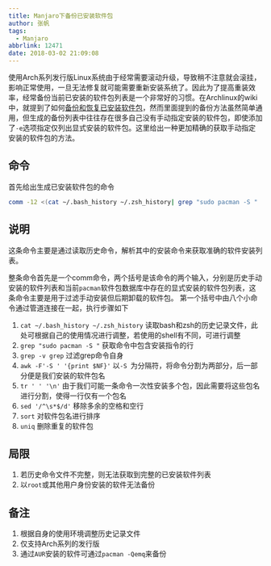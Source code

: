 ```yaml
---
title: Manjaro下备份已安装软件包
author: 张帆
tags:
  - Manjaro
abbrlink: 12471
date: 2018-03-02 21:09:08
---
```


使用Arch系列发行版Linux系统由于经常需要滚动升级，导致稍不注意就会滚挂，影响正常使用，一旦无法修复就可能需要重新安装系统了。因此为了提高重装效率，经常备份当前已安装的软件包列表是一个非常好的习惯。在Archlinux的wiki中，就提到了如何[备份和恢复已安装软件包](https://wiki.archlinux.org/index.php/Pacman/Tips_and_tricks_%28%E7%AE%80%E4%BD%93%E4%B8%AD%E6%96%87%29#.E5.A4.87.E4.BB.BD.E5.92.8C.E6.81.A2.E5.A4.8D.E5.B7.B2.E5.AE.89.E8.A3.85.E8.BD.AF.E4.BB.B6.E5.8C.85)，然而里面提到的备份方法虽然简单通用，但生成的备份列表中往往存在很多自己没有手动指定安装的软件包，即使添加了`-e`选项指定仅列出显式安装的软件包。这里给出一种更加精确的获取手动指定安装的软件包的方法。

<!--more-->

## 命令

首先给出生成已安装软件包的命令

 ``` bash
 comm -12 <(cat ~/.bash_history ~/.zsh_history| grep "sudo pacman -S " | grep -v grep | awk -F'-S ' '{print $NF}' | tr ' ' '\n' | sed '/^\s*$/d' | sort | uniq) <(pacman -Qenq | sort)
 ```

## 说明

这条命令主要是通过读取历史命令，解析其中的安装命令来获取准确的软件安装列表。

整条命令首先是一个comm命令，两个括号是该命令的两个输入，分别是历史手动安装的软件列表和当前`pacman`软件包数据库中存在的显式安装的软件包列表，这条命令主要是用于过滤手动安装但后期卸载的软件包。 第一个括号中由八个小命令通过管道连接在一起，执行步骤如下

1. `cat ~/.bash_history ~/.zsh_history`
 读取bash和zsh的历史记录文件，此处可根据自己的使用情况进行调整，若使用的shell有不同，可进行调整
2. `grep "sudo pacman -S "`
 获取命令中包含安装指令的行
3. `grep -v grep`
 过滤grep命令自身
4. `awk -F'-S ' '{print $NF}'`
 以`-S `为分隔符，将命令分割为两部分，后一部分便是我们安装的软件包名
5. `tr ' ' '\n'`
 由于我们可能一条命令一次性安装多个包，因此需要将这些包名进行分割，使得一行仅有一个包名
6. `sed '/^\s*$/d'`
 移除多余的空格和空行
7. `sort`
 对软件包名进行排序
8. `uniq`
 删除重复的软件包

## 局限

1. 若历史命令文件不完整，则无法获取到完整的已安装软件列表
2. 以`root`或其他用户身份安装的软件无法备份

## 备注

1. 根据自身的使用环境调整历史记录文件
2. 仅支持Arch系列的发行版
3. 通过`AUR`安装的软件可通过`pacman -Qemq`来备份
